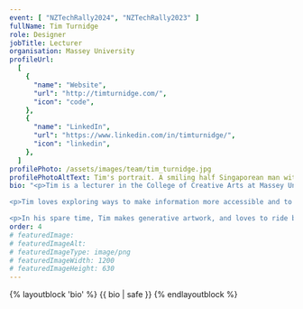 ```yaml
---
event: [ "NZTechRally2024", "NZTechRally2023" ]
fullName: Tim Turnidge
role: Designer
jobTitle: Lecturer
organisation: Massey University
profileUrl: 
  [
    {
      "name": "Website",
      "url": "http://timturnidge.com/",
      "icon": "code",
    },
    {
      "name": "LinkedIn",
      "url": "https://www.linkedin.com/in/timturnidge/",
      "icon": "linkedin",
    },
  ]
profilePhoto: /assets/images/team/tim_turnidge.jpg
profilePhotoAltText: Tim's portrait. A smiling half Singaporean man with short dark and some facial hair. He's wearing a plaid shirt.
bio: "<p>Tim is a lecturer in the College of Creative Arts at Massey University. Tim teaches at all levels of the Bachelor of Design, focussing on web, graphic and information design.</p>

<p>Tim loves exploring ways to make information more accessible and to make experiences more engaging.</p>

<p>In his spare time, Tim makes generative artwork, and loves to ride bicycles of all sorts.</p>"
order: 4
# featuredImage:
# featuredImageAlt:
# featuredImageType: image/png
# featuredImageWidth: 1200
# featuredImageHeight: 630
---
```


{% layoutblock 'bio' %}
{{ bio | safe }}
{% endlayoutblock %}
